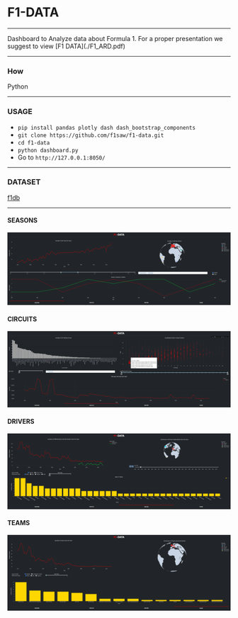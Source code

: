 # F1-DATA
<hr>
Dashboard to Analyze data about Formula 1.
For a proper presentation we suggest to view [F1 DATA](./F1_ARD.pdf)

<hr>

### How
Python
<hr>

### USAGE
- ```pip install pandas plotly dash dash_bootstrap_components```
- ```git clone https://github.com/f1saw/f1-data.git```
- ```cd f1-data```
- ```python dashboard.py```
- Go to ```http://127.0.0.1:8050/```

<hr>

### DATASET
[f1db](https://github.com/f1db/f1db)

<hr>

#### SEASONS
![Seasons](./assets/images/seasons.PNG)

#### CIRCUITS
![Circuits](./assets/images/circuits.PNG)

#### DRIVERS
![Drivers](./assets/images/drivers.PNG)

#### TEAMS
![Teans](./assets/images/teams.PNG)